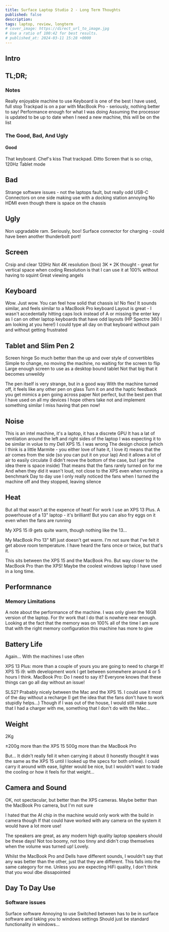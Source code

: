 ```yaml
---
title: Surface Laptop Studio 2 - Long Term Thoughts
published: false
description: 
tags: laptop, review, longterm
# cover_image: https://direct_url_to_image.jpg
# Use a ratio of 100:42 for best results.
# published_at: 2024-03-11 15:28 +0000
---
```


## Intro

## TL;DR;

### Notes

Really enjoyable machine to use
Keyboard is one of the best I have used, full stop
Trackpad is on a par with MacBook Pro - seriously, nothing better to say!
Performance enough for what I was doing
Assuming the processor is updated to be up to date when I need a new machine, this will be on the list

### The Good, Bad, And Ugly

#### Good

That keyboard. Chef's kiss
That trackpad. Ditto
Screen that is so crisp, 120Hz
Tablet mode

## Bad

Strange software issues - not the laptops fault, but really odd
USB-C Connectors on one side making use with a docking station annoying
No HDMI even though there is space on the chassis

## Ugly

Non upgradable ram. Seriously, boo!
Surface connector for charging - could have been another thunderbolt port!

## Screen

Crsip and clear
120Hz
Not 4K resolution (boo)
3K * 2K thought - great for vertical space when coding
Resolution is that I can use it at 100% without having to squint
Great viewing angels

## Keyboard

Wow. Just wow.
You can feel how solid that chassis is!
No flex!
It sounds similar, and feels similar to a MacBook Pro keyboard
Layout is great - I wasn't accedentally hitting caps lock instead of A or missing the enter key as I can on other laptop keyboards that have odd layouts (HP Spectre 360 I am looking at you here!)
I could type all day on that keyboard without pain and without getting frustrated

## Tablet and Slim Pen 2

Screen hinge
So much better than the up and over style of convertibles
Simple to change, no moving the machine, no waiting for the screen to flip
Large enough screen to use as a desktop bound tablet
Not that big that it becomes unweildy

The pen itself is very strange, but in a good way
With the machine turned off, it feels like any other pen on glass
Turn it on and the haptic feedback you get mimics a pen going across paper
Not perfect, but the best pen that I have used on all my devices
I hope others take not and implement something similar
I miss having that pen now!

## Noise

This is an intel machine, it's a laptop, it has a discrete GPU
It has a lat of ventilation around the left and right sides of the laptop
I was expecting it to be similar in volue to my Dell XPS 15.
I was wrong
The design choice (which I think is a little Marmite - you either love of hate it, I love it) means that the air comes from the side (so you can put it on your lap)
And it allows a lot of air to easily circulate (I didn't reove the bottom of the case, but I get the idea there is space inside)
That means that the fans rarely turned on for me
And when they did it wasn't loud, not close to the XPS even when running a benchmark
Day to day use I only really noticed the fans when I turned the machine off and they stopped, leaving silence

## Heat

But all that wasn't at the expence of heat!
For work I use an XPS 13 Plus. A powerhouse of a 13" laptop - it's brilliant!
But you can also fry eggs on it even when the fans are running

My XPS 15 i9 gets quite warm, though nothing like the 13...

My MacBook Pro 13" M1 just doesn't get warm. I'm not sure that I've felt it get above room temperature. I have heard the fans once or twice, but that's it.

This sits between the XPS 15 and the MacBook Pro. But way closer to the MacBook Pro than the XPS! Maybe the coolest windows laptop I have used in a long time.

## Performnance

### Memory Limitations

A note about the performance of the machine. I was only given the 16GB version of the laptop. For thr work that I do that is nowhere near enough.
Looking at the fact that the memory was on 100% all of the time I am sure that with the right memory configuration this machine has more to give

## Battery Life

Again... With the machines I use often

XPS 13 Plus: more than a couple of yours you are going to need to charge it!
XPS 15 i9: with development work I get between somewhere around 4 or 5 hours I think.
MacBook Pro: Do I need to say it? Everyone knows that these things can go all day without an issue!

SLS2? Prabably nicely between the Mac and the XPS 15. I could use it most of the day without a recharge (I get the idea that the fans don't have to work stupidly helps...)
Though if I was out of the house, I would still make sure that I had a charger with me, something that I don't do with the Mac...

## Weight

2Kg

±200g more than the XPS 15
500g more than the MacBook Pro

But... It didn't really fell it when carrying it about (I honestly thought it was the same as the XPS 15 until I looked up the specs for both online). I could carry it around with ease, lighter would be nice, but I wouldn't want to trade the cooling or how it feels for that weight...

## Camera and Sound

OK, not spectacular, but better than the XPS cameras. Maybe better than the MacBook Pro camera, but I'm not sure

I hated that the AI chip in the machine would only work with the build in camera though
If that could have worked with any camera on the system it would have a lot more use!

The speakers are great, as any modern high quality laptop speakers should be these days!
Not too boomy, not too tinny and didn't crap themselves when the volume was turned up! Lovely.

Whilst the MacBook Pro and Dells have different sounds, I wouldn't say that any was better than the other, just that they are different. This falls into the same category for me. Unless you are expecting HiFi quality, I don't think that you woul dbe dissapointed

## Day To Day Use

### Software issues

Surface software
Annoying to use
Switched between has to be in surface software and taking you to windows settings
Should just be standard functionality in windows...
